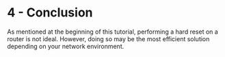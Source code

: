 # 4 - Conclusion

As mentioned at the beginning of this tutorial, performing a hard reset on a router is not ideal. However, doing so may be the most efficient solution depending on your network environment.
